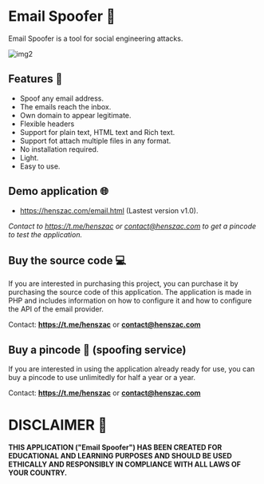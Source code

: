 #  Email Spoofer 📧

Email Spoofer is a tool for social engineering attacks.

![img2](https://github.com/henszac/Email-Spoofer-PHP/assets/166815874/08b83a7d-9f2b-446c-86fe-4d34a121bdb5)

## Features 🚀

+ Spoof any email address.
+ The emails reach the inbox.
+ Own domain to appear legitimate.
+ Flexible headers
+ Support for plain text, HTML text and Rich text.
+ Support fot attach multiple files in any format.
+ No installation required.
+ Light.
+ Easy to use.

## Demo application 🌐

+ https://henszac.com/email.html (Lastest version v1.0).
  
*Contact to https://t.me/henszac or contact@henszac.com to get a pincode to test the application.*

 ## Buy the source code 💻

If you are interested in purchasing this project, you can purchase it by purchasing the source code of this application. The application is made in PHP and includes information on how to configure it and how to configure the API of the email provider.

Contact: **https://t.me/henszac** or **contact@henszac.com**

 ## Buy a pincode 🔑 (spoofing service)
 
If you are interested in using the application already ready for use, you can buy a pincode to use unlimitedly for half a year or a year.

Contact: **https://t.me/henszac** or **contact@henszac.com**

# DISCLAIMER 📜

**THIS APPLICATION ("Email Spoofer") HAS BEEN CREATED FOR EDUCATIONAL AND LEARNING PURPOSES AND SHOULD BE USED ETHICALLY AND RESPONSIBLY IN COMPLIANCE WITH ALL LAWS OF YOUR COUNTRY.**
